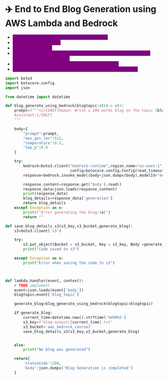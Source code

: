 # ✈️ End to End Blog Generation using AWS Lambda and Bedrock

* <mark style="color:purple;background-color:purple;">**Lambda for running the code based on event**</mark>
* <mark style="color:purple;background-color:purple;">**It scales automatically**</mark>
* <mark style="color:purple;background-color:purple;">**Pay as per request**</mark>
* <mark style="color:purple;background-color:purple;">**Lambda ⇒ Function ⇒ Create Function ⇒ Select — From scratch, Blueprint, Container image**</mark>
* <mark style="color:purple;background-color:purple;">**Give function name, python run time, architecture**</mark>
* <mark style="color:purple;background-color:purple;">**The below code, we will copy and paste in lambda function**</mark>&#x20;

```python
import boto3
import botocore.config
import json

from datetime import datetime

def blog_generate_using_bedrock(blogtopic:str)-> str:
    prompt=f"""<s>[INST]Human: Write a 200 words blog on the topic {blogtopic}
    Assistant:[/INST]
    """

    body={
        "prompt":prompt,
        "max_gen_len":512,
        "temperature":0.5,
        "top_p":0.9
    }

    try:
        bedrock=boto3.client("bedrock-runtime",region_name="us-east-1",
                             config=botocore.config.Config(read_timeout=300,retries={'max_attempts':3}))
        response=bedrock.invoke_model(body=json.dumps(body),modelId="meta.llama2-13b-chat-v1")

        response_content=response.get('body').read()
        response_data=json.loads(response_content)
        print(response_data)
        blog_details=response_data['generation']
        return blog_details
    except Exception as e:
        print(f"Error generating the blog:{e}")
        return ""

def save_blog_details_s3(s3_key,s3_bucket,generate_blog):
    s3=boto3.client('s3')

    try:
        s3.put_object(Bucket = s3_bucket, Key = s3_key, Body =generate_blog )
        print("Code saved to s3")

    except Exception as e:
        print("Error when saving the code to s3")



def lambda_handler(event, context):
    # TODO implement
    event=json.loads(event['body'])
    blogtopic=event['blog_topic']

    generate_blog=blog_generate_using_bedrock(blogtopic=blogtopic)

    if generate_blog:
        current_time=datetime.now().strftime('%H%M%S')
        s3_key=f"blog-output/{current_time}.txt"
        s3_bucket='aws_bedrock_course1'
        save_blog_details_s3(s3_key,s3_bucket,generate_blog)


    else:
        print("No blog was generated")

    return{
        'statusCode':200,
        'body':json.dumps('Blog Generation is completed')
    }
```
